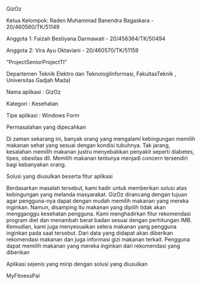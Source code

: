 GizOz

Ketua Kelompok: Raden Muhammad Banendra Bagaskara - 20/460560/TK/51149

Anggota 1: Faizah Bestiyana Darmawati - 20/456364/TK/50494

Anggota 2: Vira Ayu Oktaviani - 20/460570/TK/51159

“ProjectSeniorProjectTI”

Departemen Teknik Elektro dan TeknologiInformasi, FakultasTeknik , Universitas Gadjah Mada)

Nama aplikasi : GizOz 

Kategori : Kesehatan

Tipe aplikasi : Windows Form

Permasalahan yang dipecahkan 

Di zaman sekarang ini, banyak orang yang mengalami kebingungan memilih makanan sehat yang  sesuai dengan kondisi tubuhnya. Tak jarang, kesalahan memilih makanan justru menyebabkan  penyakit seperti diabetes, tipes, obesitas dll. Memilih makanan tentunya menjadi concern tersendiri  bagi kebanyakan orang.</br>

Solusi yang diusulkan beserta fitur aplikasi 

Berdasarkan masalah tersebut, kami hadir untuk memberikan solusi atas kebingungan yang  melanda masyarakat. GizOz dirancang dengan tujuan agar pengguna-nya dapat dengan mudah memilih makanan yang mereka inginkan. Namun, disamping itu makanan yang dipilih tidak akan mengganggu kesehatan pengguna. Kami menghadirkan fitur rekomendasi program diet dan  menambah berat badan sesuai dengan perhitungan IMB. Kemudian, kami juga menyesuaikan selera makanan yang pengguna inginkan pada saat tersebut. Dari data yang didapat akan diberikan rekomendasi makanan dan juga informasi gizi makanan terkait. Pengguna dapat memilih makanan yang mereka inginkan dari rekomendasi yang diberikan

Aplikasi sejenis yang mirip dengan solusi yang diusulkan 

MyFitnessPal
